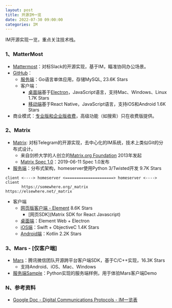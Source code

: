 ```yaml
---
layout: post
title: 开源IM一览
date: 2022-07-30 09:00:00
categories: IM
---
```


IM开源实现一览，重点关注技术栈。

### 1、MatterMost

- [Mattermost](https://mattermost.com/)：对标Slack的开源实现，基于IM，瞄准协同办公场景。
- [GitHub](https://github.com/mattermost)：
  - [服务端](https://github.com/mattermost/mattermost-server)：Go语言单体应用，存储MySQL, 23.6K Stars
  - 客户端：
    - [桌面端](https://github.com/mattermost/desktop)基于[Electron](http://electron.atom.io/)，JavaScript语言，支持Mac、Windows、Linux 1.7K Stars
    - [移动端](https://github.com/mattermost/mattermost-mobile/tree/gekidou)基于React Native，JavaScript语言，支持iOS和Android 1.6K Stars
- 商业模式：[专业版和企业版收费](https://mattermost.com/pricing/)，高级功能（如搜索）只在收费版提供。

### 2、Matrix

- [Matrix](https://matrix.org/): 对标Telegram的开源实现，去中心化的IM系统，技术上类似Git的分布式设计。
  - 来自剑桥大学的人创立的[Matrix.org Foundation](https://matrix.org/foundation/) 2013年发起
  - [Matrix Spec 1.0](https://matrix.org/blog/2019/06/11/introducing-matrix-1-0-and-the-matrix-org-foundation)：2019-06-11 Spec 1.0发布
- [服务端](https://github.com/matrix-org/synapse)：分布式架构，homeserver使用Python 3/Twisted开发 9.7K Stars

```
client <----> homeserver <=====================> homeserver <----> client
       https://somewhere.org/_matrix      https://elsewhere.net/_matrix
```

- 客户端
  - [网页版客户端 - Element](https://github.com/vector-im/element-web/) 8.6K Stars
    - [网页SDK](Matrix SDK for React Javascript)
  - [桌面端](https://github.com/vector-im/element-desktop)：Element Web + Electron
  - [iOS端](https://github.com/vector-im/element-ios)：Swift + ObjectiveC 1.4K Stars
  - [Android端](https://github.com/vector-im/element-android)：Kotlin 2.2K Stars

### 3、Mars - [仅客户端]

- [Mars](https://github.com/Tencent/mars)：腾讯微信团队开源跨平台客户端SDK，基于C/C++实现，16.3K Stars
  - 支持Android、iOS、Mac、Windows
- [服务端Sample](https://github.com/Tencent/mars/tree/master/samples/Server)：Python实现的服务端样例，用于体验Mars客户端Demo

### N、参考资料

- [Google Doc - Digital Communications Protocols - IM一览表](https://docs.google.com/spreadsheets/d/1-UlA4-tslROBDS9IqHalWVztqZo7uxlCeKPQ-8uoFOU/edit#gid=0)
